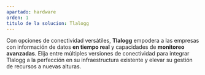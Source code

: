 ```yaml
---
apartado: hardware
orden: 1
titulo de la solucion: Tlalogg
---
```


Con opciones de conectividad versátiles, **Tlalogg** empodera a las empresas con información de datos **en tiempo real** y capacidades de **monitoreo avanzadas**. Elija entre múltiples versiones de conectividad para integrar Tlalogg a la perfección en su infraestructura existente y elevar su gestión de recursos a nuevas alturas.